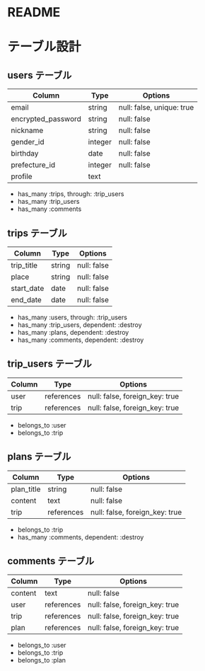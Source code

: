 # README

# テーブル設計

## users テーブル

| Column                    | Type       | Options                        |
| ------------------------- | ---------- | ------------------------------ |
| email                     | string     | null: false, unique: true      |
| encrypted_password        | string     | null: false                    |
| nickname                  | string     | null: false                    |
| gender_id                 | integer    | null: false                    |
| birthday                  | date       | null: false                    |
| prefecture_id             | integer    | null: false                    |
| profile                   | text       |                                |

- has_many :trips, through: :trip_users
- has_many :trip_users
- has_many :comments


## trips テーブル

| Column                    | Type       | Options                        |
| ------------------------- | ---------- | ------------------------------ |
| trip_title                | string     | null: false                    |
| place                     | string     | null: false                    |
| start_date                | date       | null: false                    |
| end_date                  | date       | null: false                    |

- has_many :users, through: :trip_users
- has_many :trip_users, dependent: :destroy
- has_many :plans, dependent: :destroy
- has_many :comments, dependent: :destroy


## trip_users テーブル

| Column                    | Type       | Options                        |
| ------------------------- | ---------- | ------------------------------ |
| user                      | references | null: false, foreign_key: true |
| trip                      | references | null: false, foreign_key: true |

- belongs_to :user
- belongs_to :trip


## plans テーブル

| Column                    | Type       | Options                        |
| ------------------------- | ---------- | ------------------------------ |
| plan_title                | string     | null: false                    |
| content                   | text       | null: false                    |
| trip                      | references | null: false, foreign_key: true |

- belongs_to :trip
- has_many :comments, dependent: :destroy


## comments テーブル

| Column                    | Type       | Options                        |
| ------------------------- | ---------- | ------------------------------ |
| content                   | text       | null: false                    |
| user                      | references | null: false, foreign_key: true |
| trip                      | references | null: false, foreign_key: true |
| plan                      | references | null: false, foreign_key: true |

- belongs_to :user
- belongs_to :trip
- belongs_to :plan